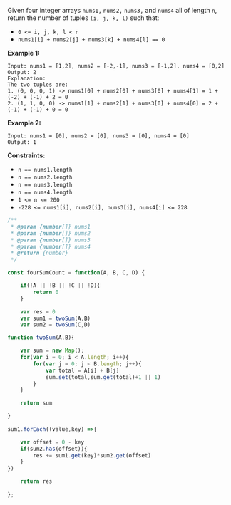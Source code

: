 Given four integer arrays `nums1,` `nums2,` `nums3,` and `nums4` all of length `n`, return the number of tuples `(i, j, k, l)` such that:

* `0 <= i, j, k, l < n`
* `nums1[i] + nums2[j] + nums3[k] + nums4[l] == 0`
 

__Example 1:__
```
Input: nums1 = [1,2], nums2 = [-2,-1], nums3 = [-1,2], nums4 = [0,2]
Output: 2
Explanation:
The two tuples are:
1. (0, 0, 0, 1) -> nums1[0] + nums2[0] + nums3[0] + nums4[1] = 1 + (-2) + (-1) + 2 = 0
2. (1, 1, 0, 0) -> nums1[1] + nums2[1] + nums3[0] + nums4[0] = 2 + (-1) + (-1) + 0 = 0
```

__Example 2:__
```
Input: nums1 = [0], nums2 = [0], nums3 = [0], nums4 = [0]
Output: 1
``` 

__Constraints:__

* `n == nums1.length`
* `n == nums2.length`
* `n == nums3.length`
* `n == nums4.length`
* `1 <= n <= 200`
* `-228 <= nums1[i], nums2[i], nums3[i], nums4[i] <= 228`

```javascript
/**
 * @param {number[]} nums1
 * @param {number[]} nums2
 * @param {number[]} nums3
 * @param {number[]} nums4
 * @return {number}
 */

const fourSumCount = function(A, B, C, D) {

    if(!A || !B || !C || !D){
        return 0
    }

    var res = 0
    var sum1 = twoSum(A,B)
    var sum2 = twoSum(C,D)

function twoSum(A,B){

    var sum = new Map();
    for(var i = 0; i < A.length; i++){
        for(var j = 0; j < B.length; j++){
            var total = A[i] + B[j]
            sum.set(total,sum.get(total)+1 || 1)
        }
    }

    return sum

}
    
sum1.forEach((value,key) =>{

    var offset = 0 - key
    if(sum2.has(offset)){
        res += sum1.get(key)*sum2.get(offset)
    }
})

    return res
    
};
```